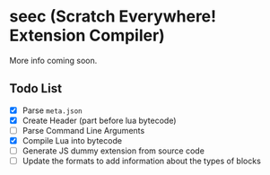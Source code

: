 # seec (Scratch Everywhere! Extension Compiler)

More info coming soon.

## Todo List

- [x] Parse `meta.json`
- [x] Create Header (part before lua bytecode)
- [ ] Parse Command Line Arguments
- [x] Compile Lua into bytecode
- [ ] Generate JS dummy extension from source code
- [ ] Update the formats to add information about the types of blocks

